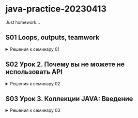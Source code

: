 # java-practice-20230413
Just homework...

## S01 Loops, outputs, teamwork

<details xmlns="http://www.w3.org/1999/html">
<summary> Решения к семинару 01
</summary>
<p> <a href ="https://github.com/zzergAtStage/java-practice-20230413/blob/213cbcb4ee1778215483bdba3a04b543a06b7799/src/main/java/com/gbjava/seminar01/HomeWorkS01.java" title="HWs01"> HWs01 </a></p>
</details>

## S02 Урок 2. Почему вы не можете не использовать API
<details>
<summary> Решения к семинару 02
</summary>
<p> <a href ="https://github.com/zzergAtStage/java-practice-20230413/blob/Seminar02/src/main/java/com/gbjava/seminar02/HomeWork02.java" title="HWs02"> HWs02 </a></p>
</details>


## S03 Урок 3. Коллекции JAVA: Введение
<details>
<summary> Решения к семинару 03
</summary>
<p> <a href="seminar03/task2_2.java" title="From seminar 2_2"> ClassWork_2_2</a> - финальное решение для задачи с планетами </p>

<p> <a href="seminar03/HomeWork03.java" title="HWs03"> HomeWorkS03</a> - Домашнее задание 1 и 2 </p>

</details>
